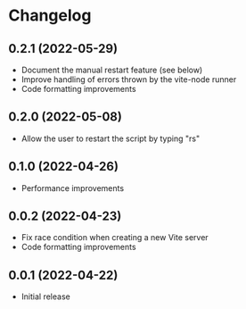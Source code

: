 # Changelog

## 0.2.1 (2022-05-29)
* Document the manual restart feature (see below)
* Improve handling of errors thrown by the vite-node runner
* Code formatting improvements

## 0.2.0 (2022-05-08)
* Allow the user to restart the script by typing "rs"

## 0.1.0 (2022-04-26)
* Performance improvements

## 0.0.2 (2022-04-23)
* Fix race condition when creating a new Vite server
* Code formatting improvements

## 0.0.1 (2022-04-22)
* Initial release
